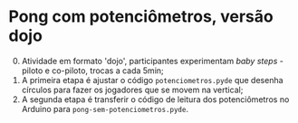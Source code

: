 # Pong com potenciômetros, versão dojo

0. Atividade em formato 'dojo', participantes experimentam *baby steps* - piloto e co-piloto, trocas a cada 5min;
1. A primeira etapa é ajustar o código `potenciometros.pyde` que desenha círculos para fazer os jogadores que se movem na vertical;
2. A segunda etapa é transferir o código de leitura dos potenciômetros no Arduino para `pong-sem-potenciometros.pyde`.
